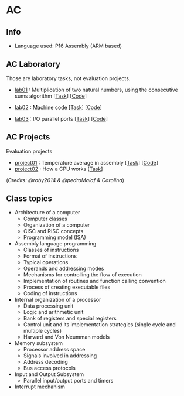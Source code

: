 # AC

## Info
* Language used: P16 Assembly (ARM based)

## AC Laboratory
Those are laboratory tasks, not evaluation projects.

* [lab01](https://github.com/roby2014/uni-projects/tree/master/AC/lab01/) : Multiplication of two natural numbers, using the consecutive sums algorithm [[Task](https://github.com/roby2014/uni-projects/tree/master/AC/lab01/ac_lab01.pdf)] [[Code](https://github.com/roby2014/uni-projects/tree/master/AC/lab01/)]

* [lab02](https://github.com/roby2014/uni-projects/tree/master/AC/lab02/) : Machine code [[Task](https://github.com/roby2014/uni-projects/tree/master/AC/lab01/ac_lab02.pdf)] [[Code](https://github.com/roby2014/uni-projects/tree/master/AC/lab02/)]

* [lab03](https://github.com/roby2014/uni-projects/tree/master/AC/lab03/) : I/O parallel ports [[Task](https://github.com/roby2014/uni-projects/tree/master/AC/lab03/ac_lab03.pdf)] [[Code](https://github.com/roby2014/uni-projects/tree/master/AC/lab03/lab03_sleep.S)]

## AC Projects
Evaluation projects

* [project01](https://github.com/roby2014/uni-projects/tree/master/AC/project01/) : Temperature average in assembly
[[Task](https://github.com/roby2014/uni-projects/tree/master/AC/project01/ac_trab01.pdf)]
[[Code](https://github.com/roby2014/uni-projects/tree/master/AC/project01/main.S)]
* [project02](https://github.com/roby2014/uni-projects/tree/master/AC/project02/) : How a CPU works
[[Task](https://github.com/roby2014/uni-projects/tree/master/AC/project02/ac_2122v_tp2.pdf)]

(*Credits: @roby2014 & @pedroMalaf & Carolina*)

## Class topics
* Architecture of a computer
    - Computer classes
    - Organization of a computer
    - CISC and RISC concepts
    - Programming model (ISA)
* Assembly language programming
    - Classes of instructions
    - Format of instructions
    - Typical operations
    - Operands and addressing modes
    - Mechanisms for controlling the flow of execution
    - Implementation of routines and function calling convention
    - Process of creating executable files
    - Coding of instructions
* Internal organization of a processor
    - Data processing unit
    - Logic and arithmetic unit
    - Bank of registers and special registers
    - Control unit and its implementation strategies (single cycle and multiple cycles)
    - Harvard and Von Neumman models
* Memory subsystem
    - Processor address space
    - Signals involved in addressing
    - Address decoding 
    - Bus access protocols
* Input and Output Subsystem
    - Parallel input/output ports and timers
* Interrupt mechanism

